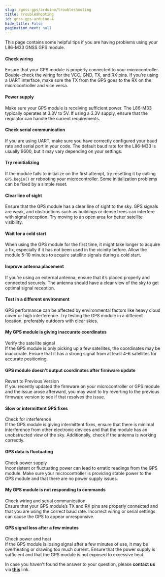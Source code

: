 ```yaml
---
slug: /gnss-gps/arduino/troubleshooting 
title: Troubleshooting
id: gnss-gps-arduino-4
hide_title: False
pagination_next: null
---
```


This page contains some helpful tips if you are having problems using your L86-M33 GNSS GPS module.

<ExpandableSection title="My GPS module won't initialize!">

#### Check wiring  
Ensure that your GPS module is properly connected to your microcontroller. Double-check the wiring for the VCC, GND, TX, and RX pins. If you’re using a UART interface, make sure the TX from the GPS goes to the RX on the microcontroller and vice versa.  

#### Power supply  
Make sure your GPS module is receiving sufficient power. The L86-M33 typically operates at 3.3V to 5V. If using a 3.3V supply, ensure that the regulator can handle the current requirements.

#### Check serial communication  
If you are using UART, make sure you have correctly configured your baud rate and serial port in your code. The default baud rate for the L86-M33 is usually 9600, but it may vary depending on your settings.

#### Try reinitializing  
If the module fails to initialize on the first attempt, try resetting it by calling `GPS.begin()` or rebooting your microcontroller. Some initialization problems can be fixed by a simple reset.

</ExpandableSection>

<ExpandableSection title="My GPS module is not getting a fix!">

#### Clear line of sight  
Ensure that the GPS module has a clear line of sight to the sky. GPS signals are weak, and obstructions such as buildings or dense trees can interfere with signal reception. Try moving to an open area for better satellite visibility.

#### Wait for a cold start  
When using the GPS module for the first time, it might take longer to acquire a fix, especially if it has not been used in the vicinity before. Allow the module 5-10 minutes to acquire satellite signals during a cold start.

#### Improve antenna placement  
If you’re using an external antenna, ensure that it’s placed properly and connected securely. The antenna should have a clear view of the sky to get optimal signal reception.  

#### Test in a different environment  
GPS performance can be affected by environmental factors like heavy cloud cover or high interference. Try testing the GPS module in a different location, preferably outdoors with clear skies.

</ExpandableSection>

<ExpandableSection title="Other common issues">

#### My GPS module is giving inaccurate coordinates  
Verify the satellite signal  
If the GPS module is only picking up a few satellites, the coordinates may be inaccurate. Ensure that it has a strong signal from at least 4-6 satellites for accurate positioning.

#### GPS module doesn't output coordinates after firmware update  
Revert to Previous Version  
If you recently updated the firmware on your microcontroller or GPS module and the issue arose afterward, you may want to try reverting to the previous firmware version to see if that resolves the issue.

#### Slow or intermittent GPS fixes  
Check for interference  
If the GPS module is giving intermittent fixes, ensure that there is minimal interference from other electronic devices and that the module has an unobstructed view of the sky. Additionally, check if the antenna is working correctly.

#### GPS data is fluctuating  
Check power supply  
Inconsistent or fluctuating power can lead to erratic readings from the GPS module. Make sure your microcontroller is providing stable power to the GPS module and that there are no power supply issues.

#### My GPS module is not responding to commands  
Check wiring and serial communication  
Ensure that your GPS module’s TX and RX pins are properly connected and that you are using the correct baud rate. Incorrect wiring or serial settings can cause the GPS to appear unresponsive.

#### GPS signal loss after a few minutes  
Check power and heat  
If the GPS module is losing signal after a few minutes of use, it may be overheating or drawing too much current. Ensure that the power supply is sufficient and that the GPS module is not exposed to excessive heat.

</ExpandableSection>

<InfoBox>In case you haven't found the answer to your question, please **contact us** via [**this**](https://soldered.com/contact/) link.</InfoBox>